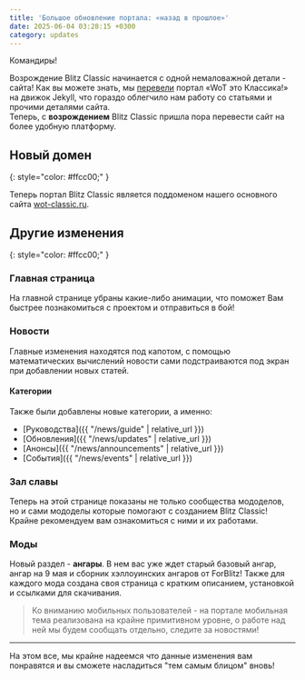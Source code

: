 ```yaml
---
title: 'Большое обновление портала: «назад в прошлое»'
date: 2025-06-04 03:28:15 +0300
category: updates
---
```

<p style="display: none">Моды «WoT это Классика!» теперь распространяются через Google Drive.</p>

Командиры!

Возрождение Blitz Classic начинается с одной немаловажной детали - сайта! Как вы можете знать, мы [перевели](https://wotclassic.github.io/news/new-portal/) портал «WoT это Классика!» на движок Jekyll, что гораздо облегчило нам работу со статьями и прочими деталями сайта.  
Теперь, с **возрождением** Blitz Classic пришла пора перевести сайт на более удобную платформу. 

## Новый домен
{: style="color: #ffcc00;" }

Теперь портал Blitz Classic является поддоменом нашего основного сайта [wot-classic.ru](https://wot-classic.ru/).

## Другие изменения
{: style="color: #ffcc00;" }

### Главная страница
На главной странице убраны какие-либо анимации, что поможет Вам быстрее познакомиться с проектом и отправиться в бой!

### Новости
Главные изменения находятся под капотом, с помощью математических вычислений новости сами подстраиваются под экран при добавлении новых статей.

#### Категории
Также были добавлены новые категории, а именно:

- [Руководства]({{ "/news/guide" | relative_url }})
- [Обновления]({{ "/news/updates" | relative_url }})
- [Анонсы]({{ "/news/announcements" | relative_url }})
- [События]({{ "/news/events" | relative_url }})

### Зал славы
Теперь на этой странице показаны не только сообщества мододелов, но и сами мододелы которые помогают с созданием Blitz Classic! Крайне рекомендуем вам ознакомиться с ними и их работами.

### Моды
Новый раздел - **ангары**. В нем вас уже ждет старый базовый ангар, ангар на 9 мая и сборник хэллоуинских ангаров от ForBlitz! 
Также для каждого мода создана своя страница с кратким описанием, установкой и ссылками для скачивания.

> Ко вниманию мобильных пользователей - на портале мобильная тема реализована на крайне примитивном уровне, о работе над ней мы будем сообщать отдельно, следите за новостями!

---

На этом все, мы крайне надеемся что данные изменения вам понравятся и вы сможете насладиться "тем самым блицом" вновь!
